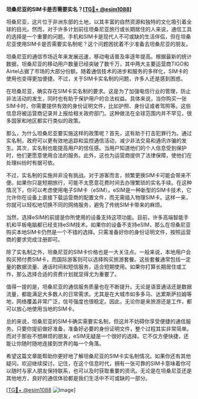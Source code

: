 **坦桑尼亚的SIM卡是否需要实名？[[TG💪+ @esim1088](https://t.me/s/esim1088)]**

坦桑尼亚，这片位于非洲东部的土地，以其丰富的自然资源和独特的文化吸引着全球的目光。然而，对于许多计划前往坦桑尼亚旅行或长期居住的人来说，通信工具的选择是一个重要的问题。手机和SIM卡是现代人不可或缺的生活伴侣，但在坦桑尼亚使用SIM卡是否需要实名制呢？这个问题困扰着不少准备去坦桑尼亚的朋友。

坦桑尼亚的通信市场近年来发展迅速，移动电话普及率逐年提高。根据最新的统计数据，坦桑尼亚的移动用户数量已经突破了数千万，其中两大主要运营商TIGO和Airtel占据了市场的大部分份额。随着通信技术的进步和服务的多样化，SIM卡的使用也变得更加便捷。不过，关于SIM卡实名制的问题，许多人还是感到困惑。

在坦桑尼亚，确实存在SIM卡实名制的要求。这是为了加强电信行业的管理，防止非法活动的发生，同时也有助于保护用户的合法权益。具体来说，当你购买一张SIM卡时，你需要提供有效的身份证明文件，比如护照、身份证或者驾照等。这些信息将被运营商记录并上报给相关政府部门。这种做法在全球范围内并不罕见，很多国家和地区都实行类似的政策。

那么，为什么坦桑尼亚要实施这样的政策呢？首先，这有助于打击犯罪行为。通过实名制，政府可以更有效地追踪和监控通信活动，减少非法交易和通讯诈骗的发生。其次，实名制也能提高用户的信任感。当用户知道他们的个人信息受到保护时，他们更愿意使用合法的服务。此外，这也为运营商提供了法律保障，使他们在处理纠纷时有据可依。

不过，实名制的实施并非没有挑战。对于游客而言，频繁更换SIM卡可能会带来不便。如果你只是短期旅行，可能不太愿意花费时间去办理繁琐的实名手续。在这种情况下，你可以考虑使用电子SIM卡（eSIM）。eSIM是一种新型的SIM卡技术，它允许你在设备上直接下载运营商的配置文件，而无需插入物理SIM卡。这样一来，你就可以轻松地切换不同的网络服务，避免了传统SIM卡带来的麻烦。

当然，选择eSIM的前提是你所使用的设备支持这项功能。目前，许多高端智能手机和平板电脑都已经支持eSIM技术。如果你的设备不支持eSIM，那么在坦桑尼亚购买本地SIM卡仍然是一个不错的选择。只需准备好你的身份证明文件，按照运营商的要求完成注册即可。

除了实名制之外，坦桑尼亚的SIM卡价格也是一大关注点。一般来说，本地用户会购买预付费SIM卡，而国际游客则可以选择购买旅游套餐。这些套餐通常包括一定量的数据流量、通话时间和短信服务，适合短期使用。如果你打算长期居住或工作，那么选择合适的资费计划就显得尤为重要了。

值得一提的是，坦桑尼亚的通信服务质量也在不断提升。无论是语音通话还是数据流量，都能满足大多数人的日常需求。尤其是在大城市如多多马、达累斯萨拉姆等地，网络覆盖非常广泛，信号强度也很稳定。因此，无论你是来旅游还是工作，都可以放心地使用当地的SIM卡。

总的来说，坦桑尼亚的SIM卡确实需要实名制，但这并不妨碍你享受便捷的通信服务。只要你提前做好准备，准备好必要的身份证明文件，整个过程其实非常简单。而对于那些不想麻烦的朋友，eSIM无疑是一个很好的选择。它不仅方便快捷，还能让你随时随地连接到世界的每一个角落。

希望这篇文章能帮助你更好地了解坦桑尼亚的SIM卡实名制情况。如果你还有其他疑问，欢迎继续探讨。记住，在这个信息时代，拥有一张可靠的SIM卡意味着你可以随时与家人朋友保持联系，也可以及时获取重要的资讯。无论是在坦桑尼亚还是其他地方，良好的通信体验都是我们生活中不可或缺的一部分。

[[TG💪+ @esim1088](https://t.me/s/esim1088) ![Image](https://i.postimg.cc/4NQfJmqS/Snipaste-2025-05-13-00-14-12.png)]